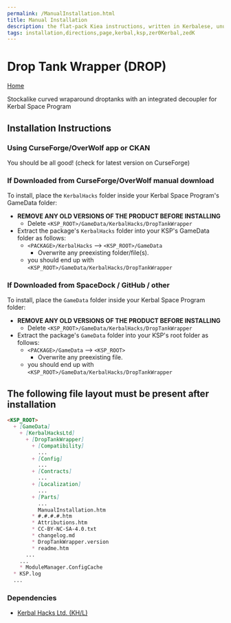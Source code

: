 ```yaml
---
permalink: /ManualInstallation.html
title: Manual Installation
description: the flat-pack Kiea instructions, written in Kerbalese, unusally present
tags: installation,directions,page,kerbal,ksp,zer0Kerbal,zedK
---
```


<!-- ManualInstallation.md v1.1.8.1
Drop Tank Wrapper (DROP)
created: 01 Oct 2019
updated: 29 Jul 2022 -->

<!-- based upon work by Lisias -->

# Drop Tank Wrapper (DROP)

[Home](./index.md)

Stockalike curved wraparound droptanks with an integrated decoupler for Kerbal Space Program

## Installation Instructions

### Using CurseForge/OverWolf app or CKAN

You should be all good! (check for latest version on CurseForge)

### If Downloaded from CurseForge/OverWolf manual download

To install, place the `KerbalHacks` folder inside your Kerbal Space Program's GameData folder:

* **REMOVE ANY OLD VERSIONS OF THE PRODUCT BEFORE INSTALLING**
  * Delete `<KSP_ROOT>/GameData/KerbalHacks/DropTankWrapper`
* Extract the package's `KerbalHacks` folder into your KSP's GameData folder as follows:
  * `<PACKAGE>/KerbalHacks` --> `<KSP_ROOT>/GameData`
    * Overwrite any preexisting folder/file(s).
  * you should end up with `<KSP_ROOT>/GameData/KerbalHacks/DropTankWrapper`

### If Downloaded from SpaceDock / GitHub / other

To install, place the `GameData` folder inside your Kerbal Space Program folder:

* **REMOVE ANY OLD VERSIONS OF THE PRODUCT BEFORE INSTALLING**
  * Delete `<KSP_ROOT>/GameData/KerbalHacks/DropTankWrapper`
* Extract the package's `GameData` folder into your KSP's root folder as follows:
  * `<PACKAGE>/GameData` --> `<KSP_ROOT>`
    * Overwrite any preexisting file.
  * you should end up with `<KSP_ROOT>/GameData/KerbalHacks/DropTankWrapper`

## The following file layout must be present after installation

```markdown
<KSP_ROOT>
  + [GameData]
    + [KerbalHacksLtd]
      + [DropTankWrapper]
        + [Compatibility]
          ...
        + [Config]
          ...
        + [Contracts]
          ...
        + [Localization]
          ...
        + [Parts]
          ...
          ManualInstallation.htm
        * #.#.#.#.htm
        * Attributions.htm
        * CC-BY-NC-SA-4.0.txt
        * changelog.md
        * DropTankWrapper.version
        * readme.htm
      ...
    ...
    * ModuleManager.ConfigCache
  * KSP.log
  ...
```

### Dependencies

* [Kerbal Hacks Ltd. (KH/L)][KHL]

[KHL]: https://forum.kerbalspaceprogram.com/index.php?/topic/191424-*/ "Kerbal Hacks Ltd. (KH/L)"